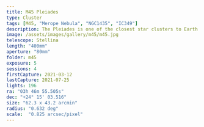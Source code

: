 ```yaml
---
title: M45 Pleiades
type: Cluster
tags: [M45, "Merope Nebula", "NGC1435", "IC349"]
description: The Pleiades is one of the closest star clusters to Earth and filled with bright blue stars.
image: /assets/images/gallery/m45/m45.jpg
telescope: Stellina
length: "400mm"
aperture: "80mm"
folder: m45
exposure: 5
sessions: 4
firstCapture: 2021-03-12
lastCapture: 2021-07-25
lights: 196
ra:	"03h 46m 55.505s"
dec: "+24° 15' 03.516"
size: "62.3 x 43.2 arcmin"
radius:	"0.632 deg"
scale:	"0.825 arcsec/pixel"
---
```

